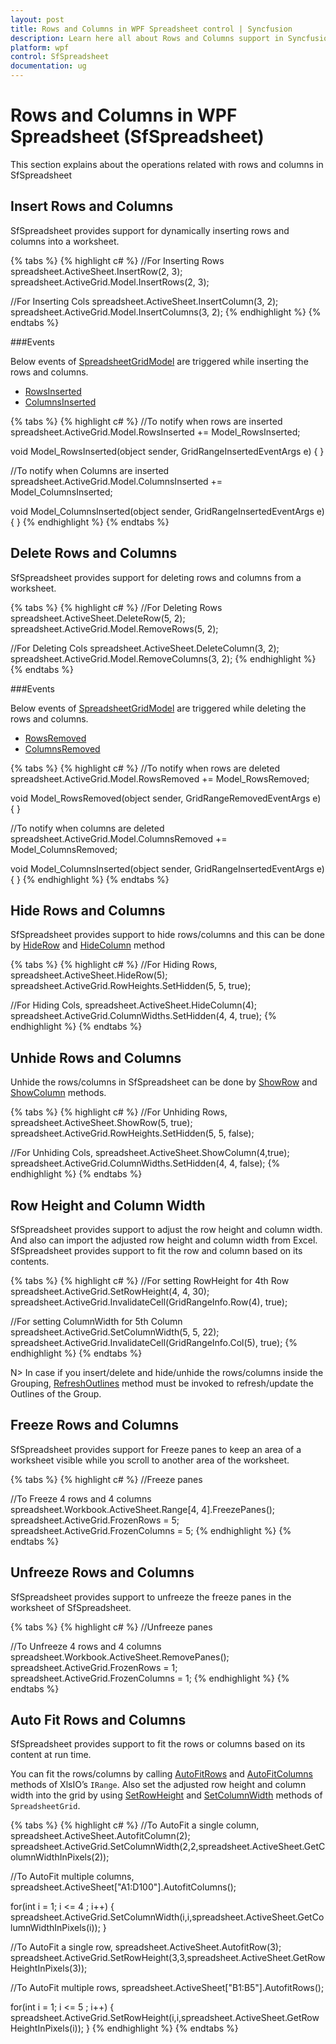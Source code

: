 ```yaml
---
layout: post
title: Rows and Columns in WPF Spreadsheet control | Syncfusion
description: Learn here all about Rows and Columns support in Syncfusion WPF Spreadsheet (SfSpreadsheet) control and more.
platform: wpf
control: SfSpreadsheet
documentation: ug
---
```


# Rows and Columns in WPF Spreadsheet (SfSpreadsheet)
This section explains about the operations related with rows and columns in SfSpreadsheet

## Insert Rows and Columns

SfSpreadsheet provides support for dynamically inserting rows and columns into a worksheet. 

{% tabs %}
{% highlight c# %}
//For Inserting Rows
spreadsheet.ActiveSheet.InsertRow(2, 3);
spreadsheet.ActiveGrid.Model.InsertRows(2, 3);

//For Inserting Cols
spreadsheet.ActiveSheet.InsertColumn(3, 2);
spreadsheet.ActiveGrid.Model.InsertColumns(3, 2);
{% endhighlight %}
{% endtabs %}

###Events

Below events of [SpreadsheetGridModel](https://help.syncfusion.com/cr/wpf/Syncfusion.UI.Xaml.Spreadsheet.SpreadsheetGridModel.html) are triggered while inserting the rows and columns. 

* [RowsInserted](https://help.syncfusion.com/cr/wpf/Syncfusion.UI.Xaml.Spreadsheet.SpreadsheetGridModel.html)
* [ColumnsInserted](https://help.syncfusion.com/cr/wpf/Syncfusion.UI.Xaml.Spreadsheet.SpreadsheetGridModel.html)

{% tabs %}
{% highlight c# %}
//To notify when rows are inserted
spreadsheet.ActiveGrid.Model.RowsInserted += Model_RowsInserted;

void Model_RowsInserted(object sender, GridRangeInsertedEventArgs e)
{
}

//To notify when Columns are inserted
spreadsheet.ActiveGrid.Model.ColumnsInserted += Model_ColumnsInserted;

void Model_ColumnsInserted(object sender, GridRangeInsertedEventArgs e)
{
}
{% endhighlight %}
{% endtabs %}

## Delete Rows and Columns

SfSpreadsheet provides support for deleting rows and columns from a worksheet. 

{% tabs %}
{% highlight c# %}
//For Deleting Rows
spreadsheet.ActiveSheet.DeleteRow(5, 2);
spreadsheet.ActiveGrid.Model.RemoveRows(5, 2);

//For Deleting Cols
spreadsheet.ActiveSheet.DeleteColumn(3, 2);
spreadsheet.ActiveGrid.Model.RemoveColumns(3, 2);
{% endhighlight %}
{% endtabs %}

###Events

Below events of [SpreadsheetGridModel](https://help.syncfusion.com/cr/wpf/Syncfusion.UI.Xaml.Spreadsheet.SpreadsheetGridModel.html) are triggered while deleting the rows and columns. 

* [RowsRemoved](https://help.syncfusion.com/cr/wpf/Syncfusion.UI.Xaml.Spreadsheet.SpreadsheetGridModel.html)
* [ColumnsRemoved](https://help.syncfusion.com/cr/wpf/Syncfusion.UI.Xaml.Spreadsheet.SpreadsheetGridModel.html)

{% tabs %}
{% highlight c# %}
//To notify when rows are deleted
spreadsheet.ActiveGrid.Model.RowsRemoved += Model_RowsRemoved;

void Model_RowsRemoved(object sender, GridRangeRemovedEventArgs e)
{
}

//To notify when columns are deleted
spreadsheet.ActiveGrid.Model.ColumnsRemoved += Model_ColumnsRemoved;

void Model_ColumnsInserted(object sender, GridRangeInsertedEventArgs e)
{
}
{% endhighlight %}
{% endtabs %}

## Hide Rows and Columns

SfSpreadsheet provides support to hide rows/columns and this can be done by [HideRow](https://help.syncfusion.com/cr/wpf/Syncfusion.XlsIO.IWorksheet.html#Syncfusion_XlsIO_IWorksheet_HideRow_System_Int32_) and [HideColumn](https://help.syncfusion.com/cr/wpf/Syncfusion.XlsIO.IWorksheet.html#Syncfusion_XlsIO_IWorksheet_HideColumn_System_Int32_) method

{% tabs %}
{% highlight c# %}
//For Hiding Rows,
spreadsheet.ActiveSheet.HideRow(5);
spreadsheet.ActiveGrid.RowHeights.SetHidden(5, 5, true);

//For Hiding Cols,
spreadsheet.ActiveSheet.HideColumn(4);
spreadsheet.ActiveGrid.ColumnWidths.SetHidden(4, 4, true);
{% endhighlight %}
{% endtabs %}

## Unhide Rows and Columns

Unhide the rows/columns in SfSpreadsheet can be done by [ShowRow](https://help.syncfusion.com/cr/wpf/Syncfusion.XlsIO.IWorksheet.html#Syncfusion_XlsIO_IWorksheet_ShowRow_System_Int32_System_Boolean_) and [ShowColumn](https://help.syncfusion.com/cr/wpf/Syncfusion.XlsIO.IWorksheet.html#Syncfusion_XlsIO_IWorksheet_ShowColumn_System_Int32_System_Boolean_) methods.

{% tabs %}
{% highlight c# %}
//For Unhiding Rows,
spreadsheet.ActiveSheet.ShowRow(5, true);
spreadsheet.ActiveGrid.RowHeights.SetHidden(5, 5, false);

//For Unhiding Cols,
spreadsheet.ActiveSheet.ShowColumn(4,true);
spreadsheet.ActiveGrid.ColumnWidths.SetHidden(4, 4, false);
{% endhighlight %}
{% endtabs %}

## Row Height and Column Width

SfSpreadsheet provides support to adjust the row height and column width. And also can import the adjusted row height and column width from Excel. SfSpreadsheet provides support to fit the row and column based on its contents.

{% tabs %}
{% highlight c# %}
//For setting RowHeight for 4th Row
spreadsheet.ActiveGrid.SetRowHeight(4, 4, 30);
spreadsheet.ActiveGrid.InvalidateCell(GridRangeInfo.Row(4), true);

//For setting ColumnWidth for 5th Column
spreadsheet.ActiveGrid.SetColumnWidth(5, 5, 22);
spreadsheet.ActiveGrid.InvalidateCell(GridRangeInfo.Col(5), true);
{% endhighlight %}
{% endtabs %}

N> In case if you insert/delete and hide/unhide the rows/columns inside the Grouping, [RefreshOutlines](https://help.syncfusion.com/cr/wpf/Syncfusion.UI.Xaml.Spreadsheet.SfSpreadsheet.html#Syncfusion_UI_Xaml_Spreadsheet_SfSpreadsheet_RefreshOutlines_System_Boolean_System_Boolean_) method must be invoked to refresh/update the Outlines of the Group.	

## Freeze Rows and Columns

SfSpreadsheet provides support for Freeze panes to keep an area of a worksheet visible while you scroll to another area of the worksheet.

{% tabs %}
{% highlight c# %}
//Freeze panes

//To Freeze 4 rows and 4 columns
spreadsheet.Workbook.ActiveSheet.Range[4, 4].FreezePanes();
spreadsheet.ActiveGrid.FrozenRows = 5;
spreadsheet.ActiveGrid.FrozenColumns = 5;
{% endhighlight %}
{% endtabs %}

## Unfreeze Rows and Columns

SfSpreadsheet provides support to unfreeze the freeze panes in the worksheet of SfSpreadsheet.

{% tabs %}
{% highlight c# %}
//Unfreeze panes

//To Unfreeze 4 rows and 4 columns
spreadsheet.Workbook.ActiveSheet.RemovePanes();
spreadsheet.ActiveGrid.FrozenRows = 1;
spreadsheet.ActiveGrid.FrozenColumns = 1;
{% endhighlight %}
{% endtabs %}

## Auto Fit Rows and Columns

SfSpreadsheet provides support to fit the rows or columns based on its content at run time.

You can fit the rows/columns by calling [AutoFitRows](https://help.syncfusion.com/cr/wpf/Syncfusion.XlsIO.IRange.html#Syncfusion_XlsIO_IRange_AutofitRows) and  [AutoFitColumns](https://help.syncfusion.com/cr/wpf/Syncfusion.XlsIO.IRange.html#Syncfusion_XlsIO_IRange_AutofitColumns) methods of XlsIO’s `IRange`. Also set the adjusted row height and column width into the grid by using [SetRowHeight](https://help.syncfusion.com/cr/wpf/Syncfusion.UI.Xaml.Spreadsheet.SpreadsheetGrid.html#Syncfusion_UI_Xaml_Spreadsheet_SpreadsheetGrid_SetRowHeight_System_Int32_System_Int32_System_Double_) and [SetColumnWidth](https://help.syncfusion.com/cr/wpf/Syncfusion.UI.Xaml.Spreadsheet.SpreadsheetGrid.html#Syncfusion_UI_Xaml_Spreadsheet_SpreadsheetGrid_SetColumnWidth_System_Int32_System_Int32_System_Double_) methods of `SpreadsheetGrid`.

{% tabs %}
{% highlight c# %}
//To AutoFit a single column,
spreadsheet.ActiveSheet.AutofitColumn(2);
spreadsheet.ActiveGrid.SetColumnWidth(2,2,spreadsheet.ActiveSheet.GetColumnWidthInPixels(2)); 

//To AutoFit multiple columns,
spreadsheet.ActiveSheet["A1:D100"].AutofitColumns();

for(int i = 1; i <= 4 ; i++)
{
   spreadsheet.ActiveGrid.SetColumnWidth(i,i,spreadsheet.ActiveSheet.GetColumnWidthInPixels(i));
}

//To AutoFit a single row,
spreadsheet.ActiveSheet.AutofitRow(3);
spreadsheet.ActiveGrid.SetRowHeight(3,3,spreadsheet.ActiveSheet.GetRowHeightInPixels(3)); 

//To AutoFit multiple rows,
spreadsheet.ActiveSheet["B1:B5"].AutofitRows();

for(int i = 1; i <= 5 ; i++)
{
   spreadsheet.ActiveGrid.SetRowHeight(i,i,spreadsheet.ActiveSheet.GetRowHeightInPixels(i));
}
{% endhighlight %}
{% endtabs %}
